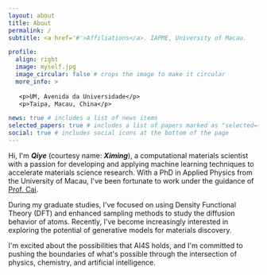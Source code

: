 ```yaml
---
layout: about
title: About
permalink: /
subtitle: <a href='#'>Affiliations</a>. IAPME, University of Macau.

profile:
  align: right
  image: myself.jpg
  image_circular: false # crops the image to make it circular
  more_info: >
  
   <p>UM, Avenida da Universidade</p>
   <p>Taipa, Macau, China</p>

news: true # includes a list of news items
selected_papers: true # includes a list of papers marked as "selected={true}"
social: true # includes social icons at the bottom of the page
---
```


Hi, I'm ***Qiye*** (courtesy name: ***Ximing***), a computational materials scientist with a passion for developing and applying machine learning techniques to accelerate materials science research. With a PhD in Applied Physics from the University of Macau, I've been fortunate to work under the guidance of [Prof. Cai](https://iapme.um.edu.mo/staff/academic-staff/cai-yongqing/).

During my graduate studies, I've focused on using Density Functional Theory (DFT) and enhanced sampling methods to study the diffusion behavior of atoms. Recently, I've become increasingly interested in exploring the potential of generative models for materials discovery. 

I'm excited about the possibilities that AI4S holds, and I'm committed to pushing the boundaries of what's possible through the intersection of physics, chemistry, and artificial intelligence. 
